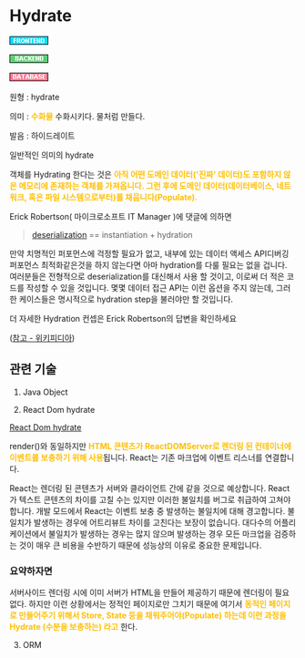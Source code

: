 <d-title>

# Hydrate

</d-title>

<d-label>

<d-inner>

![Frontend](../../2TAT1C/Label_Frontend.png)

</d-inner>

<d-inner>

![Backend](../../2TAT1C/Label_Backend.png)

</d-inner>

<d-inner>

![Database](../../2TAT1C/Label_Database.png)

</d-inner>

</d-label>

<d-origin>

원형 : hydrate

</d-origin>

<d-mean>

의미 : <span style="color:#FFBF00; font-weight:bold;">수화물</span> 수화시키다. 물처럼 만들다.

</d-mean>

<d-pronunciation>

발음 : 하이드레이트

</d-pronunciation>

<d-content>

일반적인 의미의 hydrate

객체를 Hydrating 한다는 것은 <span style="color:#FFBF00; font-weight:bold;">아직 어떤 도메인 데이터('진짜' 데이터)도 포함하지 않은 메모리에 존재하는 객체를 가져옵니다. 그런 후에 도메인 데이터(데이터베이스, 네트워크, 혹은 파일 시스템으로부터)를 채웁니다(Populate).</span>

Erick Robertson( 마이크로소프트 IT Manager )에 댓글에 의하면

> [deserialization](https://github.com/MoonSupport/DICTIONARY/blob/master/S/Serialize.md) == instantiation + hydration

만약 치명적인 퍼포먼스에 걱정할 필요가 없고, 내부에 있는 데이터 액세스 API디버깅 퍼포먼스 최적화같은것을 하지 않는다면 아마 hydration를 다룰 필요는 없을 겁니다.
여러분들은 전형적으로 deserialization를 대신해서 사용 할 것이고, 이로써 더 적은 코드를 작성할 수 있을 것입니다. 몇몇 데이터 접근 API는 이런 옵션을 주지 않는데, 그러한 케이스들은 명시적으로 hydration step을 불러야만 할 것입니다.

더 자세한 Hydration 컨셉은 Erick Robertson의 답변을 확인하세요

([참고 - 위키피디아](https://stackoverflow.com/questions/6991135/what-does-it-mean-to-hydrate-an-object))

</d-content>

<d-relation>

## 관련 기술

<d-inner>

1. Java Object

</d-inner>

<d-inner>

2. React Dom hydrate

</d-inner>

[React Dom hydrate](https://ko.reactjs.org/docs/react-dom.html#hydrate)

render()와 동일하지만 <span style="color:#FFBF00; font-weight:bold;">HTML 콘텐츠가 ReactDOMServer로 렌더링 된 컨테이너에 이벤트를 보충하기 위해 사용</span>됩니다. React는 기존 마크업에 이벤트 리스너를 연결합니다.

React는 렌더링 된 콘텐츠가 서버와 클라이언트 간에 같을 것으로 예상합니다. React가 텍스트 콘텐츠의 차이를 고칠 수는 있지만 이러한 불일치를 버그로 취급하여 고쳐야 합니다. 개발 모드에서 React는 이벤트 보충 중 발생하는 불일치에 대해 경고합니다. 불일치가 발생하는 경우에 어트리뷰트 차이를 고친다는 보장이 없습니다. 대다수의 어플리케이션에서 불일치가 발생하는 경우는 많지 않으며 발생하는 경우 모든 마크업을 검증하는 것이 매우 큰 비용을 수반하기 때문에 성능상의 이유로 중요한 문제입니다.

<h3>요약하자면</h3>
서버사이드 렌더링 시에 이미 서버가 HTML을 만들어 제공하기 때문에 렌더링이 필요없다. 하지만 이런 상황에서는 정적인 페이지로만 그치기 때문에 여기서 <span style="color:#FFBF00; font-weight:bold;">
동적인 페이지로 만들어주기 위해서 Store, State 등을 채워주어야(Populate) 하는데 이런 과정을 Hydrate (수분을 보충하는) 라고</span> 한다.

<d-inner>

3. ORM

</d-inner>

</d-relation>

